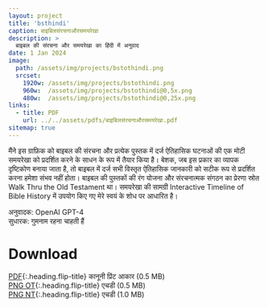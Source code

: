 ```yaml
---
layout: project
title: 'bsthindi'
caption: बाइबिलसंरचनाऔरसमयरेखा
description: >
  बाइबल की संरचना और समयरेखा का हिंदी में अनुवाद
date: 1 Jan 2024
image: 
  path: /assets/img/projects/bstothindi.png
  srcset: 
    1920w: /assets/img/projects/bstothindi.png
    960w:  /assets/img/projects/bstothindi@0,5x.png
    480w:  /assets/img/projects/bstothindi@0,25x.png
links:
  - title: PDF
    url: ../../assets/pdfs/बाइबिलसंरचनाऔरसमयरेखा.pdf
sitemap: true
---
```

मैंने इस ग्राफ़िक को बाइबल की संरचना और प्रत्येक पुस्तक में दर्ज ऐतिहासिक घटनाओं की एक मोटी समयरेखा को प्रदर्शित करने के साधन के रूप में तैयार किया है। बेशक, जब इस प्रकार का व्यापक दृष्टिकोण बनाया जाता है, तो बाइबल में दर्ज सभी विस्तृत ऐतिहासिक जानकारी को सटीक रूप से प्रदर्शित करना हमेशा संभव नहीं होता। बाइबल की पुस्तकों की रंग योजना और संरचनात्मक संगठन का प्रेरणा स्रोत Walk Thru the Old Testament था। समयरेखा की सामग्री Interactive Timeline of Bible History में उपयोग किए गए मेरे स्वयं के शोध पर आधारित है।

अनुवादक: OpenAI GPT-4  
सुधारक: गुमनाम रहना चाहती हैं

# Download
[PDF](../assets/pdfs/बाइबिलसंरचनाऔरसमयरेखा.pdf){:.heading.flip-title} <span class="icon-file-pdf"></span> कानूनी प्रिंट आकार (0.5 MB)  
[PNG OT](../assets/img/hd/bstothdhindi.png){:.heading.flip-title} <span class="icon-file-picture"></span> एचडी (0.5 MB)  
[PNG NT](../assets/img/hd/bstnthdhindi.png){:.heading.flip-title} <span class="icon-file-picture"></span> एचडी (1.0 MB)